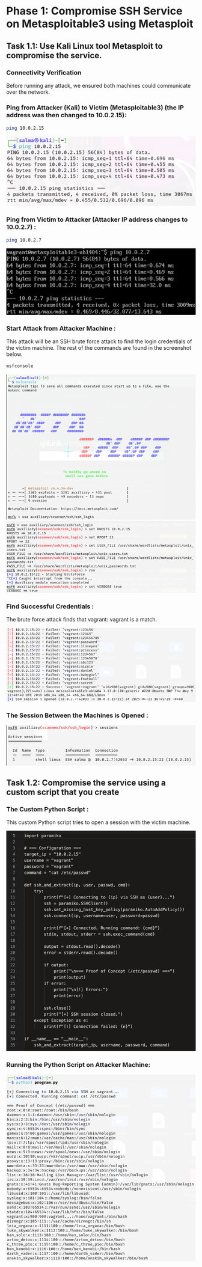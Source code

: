 # Phase 1: Compromise SSH Service on Metasploitable3 using Metasploit

## Task 1.1: Use Kali Linux tool Metasploit to compromise the service.
### Connectivity Verification

Before running any attack, we ensured both machines could communicate over the network.

### Ping from Attacker (Kali) to Victim (Metasploitable3) (the IP address was then changed to 10.0.2.15):
```bash
ping 10.0.2.15
```
![Alt Text](Ping_From_Attacker.png)


### Ping from Victim to Attacker (Attacker IP address changes to 10.0.2.7) :
```bash
ping 10.0.2.7
```
![Alt Text](Ping_From_Victim.png)


### Start Attack from Attacker Machine :
This attack will be an SSH brute force attack to find the login credentials of the victim machine. The rest of the commands are found in the screenshot below. 
```bash
msfconsole
```
![Alt Text](Mfsconsole.png)
![Alt Text](Command_To_Start_Attack.png)

### Find Successful Credentials :
The brute force attack finds that vagrant: vagrant is a match. 

![Alt Text](Brute_Force_Attack_On_Victim_Machine.png)

### The Session Between the Machines is Opened :

![Alt Text](Active_Sessions_On_Attacker_Machine.png)



## Task 1.2: Compromise the service using a custom script that you create

### The Custom Python Script :
This custom Python script tries to open a session with the victim machine. 

![Small Image](Custom_Program_Script.png)


### Running the Python Script on Attacker Machine: 

![Alt Text](Running_The_Custom_Script.png)












